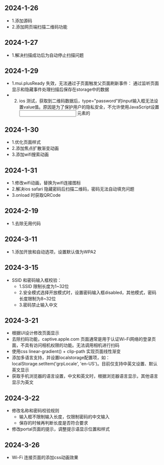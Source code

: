 ## 2024-1-26

* 1.添加源码
* 2.添加网页端扫描二维码功能

## 2024-1-27

* 1.解决扫描成功后为自动停止扫描问题

## 2024-1-29

* 1.mui.plusReady 失效，无法通过子页面触发父页面刷新事件： 通过监听页面显示和隐藏事件处理扫描后保存在storage中的数据
* 2. ios 测试，获取到二维码数据后，type="password"的input输入框无法设置value值。原因是为了保护用户的隐私安全，不允许使用JavaScript设置 <input type="password"> 元素的

## 2024-1-30

* 1.优化页面样式
* 2.添加焦点扩散渐变动画
* 3.添加wifi搜索动画

## 2024-1-31

* 1.修改wifi动画，替换为wifi连接图标
* 2.解决ios safari 隐藏密码后扫描二维码，密码无法自动填充问题
* 3.onload 时获取QRCode

## 2024-2-19

* 1.去除无用代码

## 2024-3-11

* 1.添加开放和自动选项，设置默认值为WPA2

## 2024-3-15

* SSID 和密码输入框校验：
  - 1.SSID 限制长度为1~32位
  - 2.安全模式选择开放模式时，设置密码输入框disabled，其他模式，密码长度限制为8~32位
  - 3.密码禁止输入中文

## 2024-3-21

* 根据UI设计修改页面显示
* 去除扫码功能，captive.apple.com 页面通常是用于认证Wi-Fi网络的登录页面，不具有访问相机权限的功能。无法调用相机进行扫码
* 使用css linear-gradient() + clip-path 实现页面线性渐变
* 添加多语言支持，并设置localstorage配置项，如：localStorage.setItem('grpLocale', 'en-US')。目前仅支持中英文设置、默认英文显示
* 获取手机浏览器的语言设置，中文和英文时，根据浏览器语言显示，其他语言显示为英文


## 2024-3-22

* 修改名称和密码校验规则 
  * 输入框不限制输入长度，仅限制密码的中文输入 
  * 保存的时候再判断长度是否符合要求
* 修改portal页面的提示，调整提示语显示位置和样式

## 2024-3-26

* Wi-Fi 连接页面的添加css动画效果
